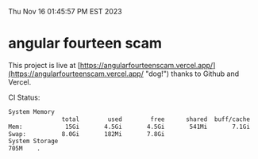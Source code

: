 Thu Nov 16 01:45:57 PM EST 2023

# angular fourteen scam


This project is live at [https://angularfourteenscam.vercel.app/](https://angularfourteenscam.vercel.app/ "dog!") thanks to Github and Vercel.

CI Status: 

```bash
System Memory
               total        used        free      shared  buff/cache   available
Mem:            15Gi       4.5Gi       4.5Gi       541Mi       7.1Gi        10Gi
Swap:          8.0Gi       182Mi       7.8Gi
System Storage
705M	.
